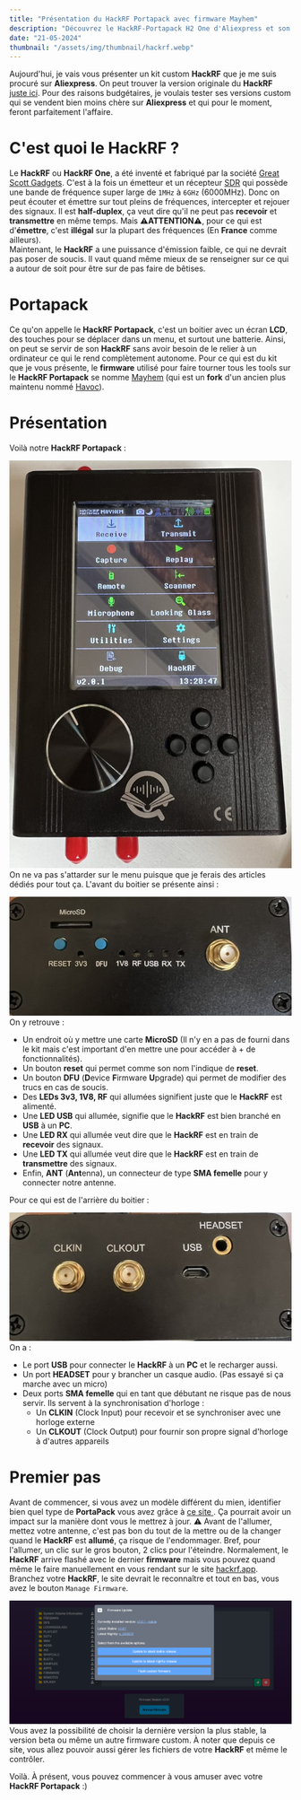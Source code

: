 ```yaml
---
title: "Présentation du HackRF Portapack avec firmware Mayhem"
description: "Découvrez le HackRF-Portapack H2 One d'Aliexpress et son firmware Mayhem pour la SDR."
date: "21-05-2024"
thumbnail: "/assets/img/thumbnail/hackrf.webp"
---
```

Aujourd'hui, je vais vous présenter un kit custom **HackRF** que je me suis procuré sur **Aliexpress**.
On peut trouver la version originale du **HackRF** [juste ici](https://www.passion-radio.fr/emetteur-sdr/hackrf-sdr-75.html).
Pour des raisons budgétaires, je voulais tester ses versions custom qui se vendent bien moins chère sur **Aliexpress** et qui pour le moment, feront parfaitement l'affaire. 

#  C'est quoi le HackRF ? 
Le **HackRF** ou **HackRF One**, a été inventé et fabriqué par la société [Great Scott Gadgets](https://greatscottgadgets.com/). 
C'est à la fois un émetteur et un récepteur [SDR](../SDR/sdr.html) qui possède une bande de fréquence super large de `1MHz` à `6GHz` (6000MHz). 
Donc on peut écouter et émettre sur tout pleins de fréquences, intercepter et rejouer des signaux. Il est **half-duplex**, ça veut dire qu'il ne peut pas **recevoir** et **transmettre** en même temps. 
Mais ⚠️**ATTENTION**⚠️, pour ce qui est d'**émettre**, c'est **illégal** sur la plupart des fréquences (En **France** comme ailleurs).  
Maintenant, le **HackRF** a une puissance d'émission faible, ce qui ne devrait pas poser de soucis. Il vaut quand même mieux de se renseigner sur ce qui a autour de soit pour être sur de pas faire de bêtises.

# Portapack 
Ce qu'on appelle le **HackRF Portapack**, c'est un boitier avec un écran **LCD**, des touches pour se déplacer dans un menu, et surtout une batterie.  Ainsi, on peut se servir de son **HackRF** sans avoir besoin de le relier à un ordinateur ce qui le rend complètement autonome. Pour ce qui est du kit que je vous présente, le **firmware** utilisé pour faire tourner tous les tools sur le **HackRF Portapack** se nomme [Mayhem](https://github.com/portapack-mayhem/mayhem-firmware) (qui est un **fork** d'un ancien plus maintenu nommé [Havoc](https://github.com/furrtek/portapack-havoc/)).

#  Présentation 
Voilà notre **HackRF Portapack** :

![Ecran HackRF Portapack](../../../assets/img/pages/radio/hackrf/presentation/top.JPEG)
On ne va pas s'attarder sur le menu puisque que je ferais des articles dédiés pour tout ça. 
L'avant du boitier se présente ainsi :

![Panneau avant HackRF Portapack](../../../assets/img/pages/radio/hackrf/presentation/front.JPEG)
On y retrouve : 
- Un endroit où y mettre une carte **MicroSD** (Il n'y en a pas de fourni dans le kit mais c'est important d'en mettre une pour accéder à + de fonctionnalités).
- Un bouton **reset** qui permet comme son nom l'indique de **reset**. 
- Un bouton **DFU** (**D**evice **F**irmware **U**pgrade) qui permet de modifier des trucs en cas de soucis. 
- Des **LEDs 3v3, 1V8, RF** qui allumées signifient juste que le **HackRF** est alimenté.
- Une **LED USB** qui allumée, signifie que le **HackRF** est bien branché en **USB** à un **PC**.
- Une **LED RX** qui allumée veut dire que le **HackRF** est en train de **recevoir** des signaux. 
- Une **LED TX** qui allumée veut dire que le **HackRF** est en train de **transmettre** des signaux. 
- Enfin, **ANT** (**Ant**enna), un connecteur de type **SMA femelle** pour y connecter notre antenne.

Pour ce qui est de l'arrière du boitier : 

![Panneau arrière HackRF Portapack](../../../assets/img/pages/radio/hackrf/presentation/back.JPEG)
On a : 
- Le port **USB** pour connecter le **HackRF** à un **PC** et le recharger aussi.
- Un port **HEADSET** pour y brancher un casque audio. (Pas essayé si ça marche avec un micro)
- Deux ports **SMA femelle** qui en tant que débutant ne risque pas de nous servir. Ils servent à la synchronisation d'horloge : 
  - Un **CLKIN** (Clock Input) pour recevoir et se synchroniser avec une horloge externe
  - Un **CLKOUT** (Clock Output) pour fournir son propre signal d'horloge à d'autres appareils

# Premier pas
Avant de commencer, si vous avez un modèle différent du mien, identifier bien quel type de **PortaPack** vous avez grâce à [ce site ](https://github.com/portapack-mayhem/mayhem-firmware/wiki/PortaPack-Versions). Ça pourrait avoir un impact sur la manière dont vous le mettrez à jour. 
⚠️ Avant de l'allumer, mettez votre antenne, c'est pas bon du tout de la mettre ou de la changer quand le **HackRF** est **allumé**, ça risque de l'endommager.
Bref, pour l'allumer, un clic sur le gros bouton, 2 clics pour l'éteindre.
Normalement, le **HackRF** arrive flashé avec le dernier **firmware** mais vous pouvez quand même le faire manuellement en vous rendant sur le site [hackrf.app](https://hackrf.app/). Branchez votre **HackRF**, le site devrait le reconnaître et tout en bas, vous avez le bouton `Manage Firmware`.

![HackRF App](../../../assets/img/pages/radio/hackrf/presentation/hackrfapp.png)
Vous avez la possibilité de choisir la dernière version la plus stable, la version beta ou même un autre firmware custom.
À noter que depuis ce site, vous allez pouvoir aussi gérer les fichiers de votre **HackRF** et même le contrôler.

Voilà. À présent, vous pouvez commencer à vous amuser avec votre **HackRF Portapack** :)